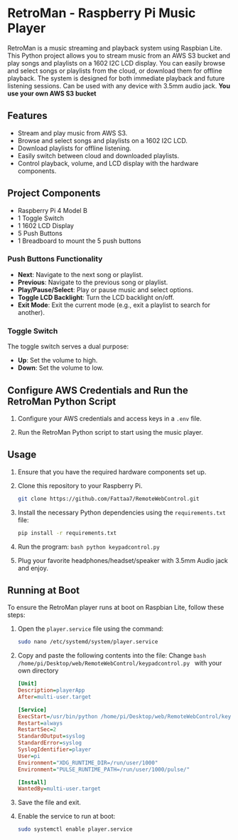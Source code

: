 # RetroMan - Raspberry Pi Music Player

RetroMan is a music streaming and playback system using Raspbian Lite. This Python project allows you to stream music from an AWS S3 bucket and play songs and playlists on a 1602 I2C LCD display. You can easily browse and select songs or playlists from the cloud, or download them for offline playback. The system is designed for both immediate playback and future listening sessions.
Can be used with any device with 3.5mm audio jack.
**You use your own AWS S3 bucket**

## Features

- Stream and play music from AWS S3.
- Browse and select songs and playlists on a 1602 I2C LCD.
- Download playlists for offline listening.
- Easily switch between cloud and downloaded playlists.
- Control playback, volume, and LCD display with the hardware components.

## Project Components

- Raspberry Pi 4 Model B
- 1 Toggle Switch
- 1 1602 LCD Display
- 5 Push Buttons
- 1 Breadboard to mount the 5 push buttons

### Push Buttons Functionality

- **Next**: Navigate to the next song or playlist.
- **Previous**: Navigate to the previous song or playlist.
- **Play/Pause/Select**: Play or pause music and select options.
- **Toggle LCD Backlight**: Turn the LCD backlight on/off.
- **Exit Mode**: Exit the current mode (e.g., exit a playlist to search for another).

### Toggle Switch

The toggle switch serves a dual purpose:
- **Up**: Set the volume to high.
- **Down**: Set the volume to low.


## Configure AWS Credentials and Run the RetroMan Python Script

1. Configure your AWS credentials and access keys in a `.env` file.

2. Run the RetroMan Python script to start using the music player.


## Usage

1. Ensure that you have the required hardware components set up.

2. Clone this repository to your Raspberry Pi.

   ```bash
   git clone https://github.com/Fattaa7/RemoteWebControl.git
   
3. Install the necessary Python dependencies using the `requirements.txt` file:

    ```bash
    pip install -r requirements.txt
    ```
4. Run the program:
   ```bash python keypadcontrol.py ```

5. Plug your favorite headphones/headset/speaker with 3.5mm Audio jack and enjoy. 


## Running at Boot

To ensure the RetroMan player runs at boot on Raspbian Lite, follow these steps:

1. Open the `player.service` file using the command:

    ```bash
    sudo nano /etc/systemd/system/player.service
    ```

2. Copy and paste the following contents into the file:
   Change ```bash /home/pi/Desktop/web/RemoteWebControl/keypadcontrol.py ``` with your own directory
    ```ini
    [Unit]
    Description=playerApp
    After=multi-user.target

    [Service]
    ExecStart=/usr/bin/python /home/pi/Desktop/web/RemoteWebControl/keypadcontrol.py
    Restart=always
    RestartSec=2
    StandardOutput=syslog
    StandardError=syslog
    SyslogIdentifier=player
    User=pi
    Environment="XDG_RUNTIME_DIR=/run/user/1000"
    Environment="PULSE_RUNTIME_PATH=/run/user/1000/pulse/"

    [Install]
    WantedBy=multi-user.target
    ```

3. Save the file and exit.

4. Enable the service to run at boot:

    ```bash
    sudo systemctl enable player.service
    ```


